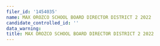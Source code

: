 ```yaml
---
filer_id: '1454035'
name: MAX OROZCO SCHOOL BOARD DIRECTOR DISTRICT 2 2022
candidate_controlled_id: ''
data_warning: 
title: MAX OROZCO SCHOOL BOARD DIRECTOR DISTRICT 2 2022
---
```

